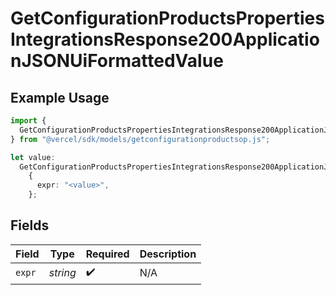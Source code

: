 # GetConfigurationProductsPropertiesIntegrationsResponse200ApplicationJSONUiFormattedValue

## Example Usage

```typescript
import {
  GetConfigurationProductsPropertiesIntegrationsResponse200ApplicationJSONUiFormattedValue,
} from "@vercel/sdk/models/getconfigurationproductsop.js";

let value:
  GetConfigurationProductsPropertiesIntegrationsResponse200ApplicationJSONUiFormattedValue =
    {
      expr: "<value>",
    };
```

## Fields

| Field              | Type               | Required           | Description        |
| ------------------ | ------------------ | ------------------ | ------------------ |
| `expr`             | *string*           | :heavy_check_mark: | N/A                |